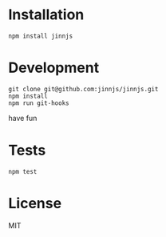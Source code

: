 Installation
================================
```
npm install jinnjs
```

Development
================================
```
git clone git@github.com:jinnjs/jinnjs.git
npm install
npm run git-hooks
```
have fun

Tests
================================
```
npm test
```


License
================================
MIT